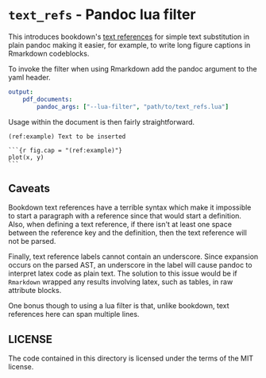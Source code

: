 # `text_refs` - Pandoc lua filter

This introduces bookdown's [text
references](http://bookdown.org/yihui/bookdown/markdown-extensions-by-bookdown.html#fn5)
for simple text substitution in plain pandoc making it easier, for
example, to write long figure captions in Rmarkdown codeblocks.

To invoke the filter when using Rmarkdown add the pandoc argument to
the yaml header.

```yaml
output:
    pdf_documents:
        pandoc_args: ["--lua-filter", "path/to/text_refs.lua"]
```

Usage within the document is then fairly straightforward.

````rmarkdown
(ref:example) Text to be inserted

```{r fig.cap = "(ref:example)"}
plot(x, y)
```

````

## Caveats

Bookdown text references have a terrible syntax which make it
impossible to start a paragraph with a reference since that would
start a definition. Also, when defining a text reference, if there
isn't at least one space between the reference key and the definition,
then the text reference will not be parsed.

Finally, text reference labels cannot contain an underscore. Since
expansion occurs on the parsed AST, an underscore in the label will
cause pandoc to interpret latex code as plain text. The solution to
this issue would be if `Rmarkdown` wrapped any results involving
latex, such as tables, in raw attribute blocks.

One bonus though to using a lua filter is that, unlike bookdown, text
references here can span multiple lines.

## LICENSE

The code contained in this directory is licensed under the terms of
the MIT license.
